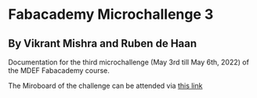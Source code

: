 # Fabacademy Microchallenge 3
## By Vikrant Mishra and Ruben de Haan
Documentation for the third microchallenge (May 3rd till May 6th, 2022) of the MDEF Fabacademy course.


<p>
  The Miroboard of the challenge can be attended via <a href="https://miro.com/app/board/uXjVO4T-S2o=/"> this link</a>
